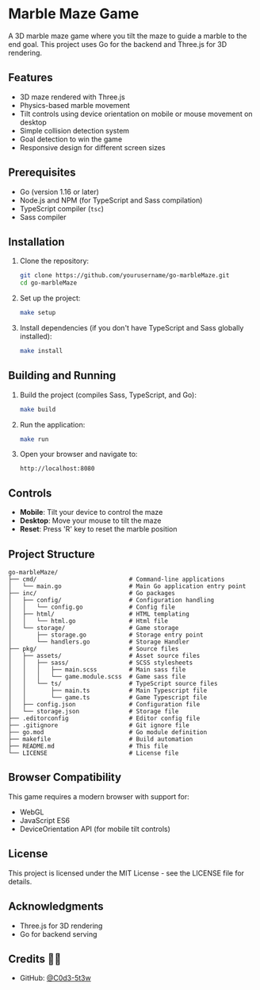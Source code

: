 # Marble Maze Game

A 3D marble maze game where you tilt the maze to guide a marble to the end goal. This project uses Go for the backend and Three.js for 3D rendering.

## Features

- 3D maze rendered with Three.js
- Physics-based marble movement
- Tilt controls using device orientation on mobile or mouse movement on desktop
- Simple collision detection system
- Goal detection to win the game
- Responsive design for different screen sizes

## Prerequisites

- Go (version 1.16 or later)
- Node.js and NPM (for TypeScript and Sass compilation)
- TypeScript compiler (`tsc`)
- Sass compiler

## Installation

1. Clone the repository:
   ```bash
   git clone https://github.com/yourusername/go-marbleMaze.git
   cd go-marbleMaze
   ```

2. Set up the project:
   ```bash
   make setup
   ```

3. Install dependencies (if you don't have TypeScript and Sass globally installed):
   ```bash
   make install
   ```

## Building and Running

1. Build the project (compiles Sass, TypeScript, and Go):
   ```bash
   make build
   ```

2. Run the application:
   ```bash
   make run
   ```

3. Open your browser and navigate to:
   ```
   http://localhost:8080
   ```

## Controls

- **Mobile**: Tilt your device to control the maze
- **Desktop**: Move your mouse to tilt the maze
- **Reset**: Press 'R' key to reset the marble position

## Project Structure

```
go-marbleMaze/
├── cmd/                          # Command-line applications
│   └── main.go                   # Main Go application entry point
├── inc/                          # Go packages
│   ├── config/                   # Configuration handling
│   │   └── config.go             # Config file
│   ├── html/                     # HTML templating
│   │   └── html.go               # Html file
│   └── storage/                  # Game storage
│       ├── storage.go            # Storage entry point
│       └── handlers.go           # Storage Handler
├── pkg/                          # Source files
│   ├── assets/                   # Asset source files
│   │   ├── sass/                 # SCSS stylesheets
│   │   │   ├── main.scss         # Main sass file
│   │   │   └── game.module.scss  # Game sass file 
│   │   └── ts/                   # TypeScript source files
│   │       ├── main.ts           # Main Typescript file
│   │       └── game.ts           # Game Typescript file
│   ├── config.json               # Configuration file
│   └── storage.json              # Storage file
├── .editorconfig                 # Editor config file
├── .gitignore                    # Git ignore file
├── go.mod                        # Go module definition
├── makefile                      # Build automation
├── README.md                     # This file
└── LICENSE                       # License file
```

## Browser Compatibility

This game requires a modern browser with support for:
- WebGL
- JavaScript ES6
- DeviceOrientation API (for mobile tilt controls)

## License

This project is licensed under the MIT License - see the LICENSE file for details.

## Acknowledgments

- Three.js for 3D rendering
- Go for backend serving

## Credits 🤘🏼

- GitHub: [@C0d3-5t3w](https://github.com/C0d3-5t3w)